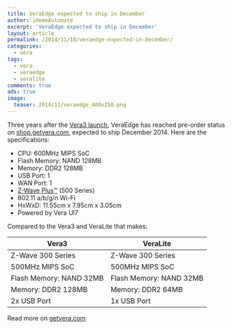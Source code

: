 ```yaml
---
title: VeraEdge expected to ship in December
author: iHomeAutomate
excerpt: 'VeraEdge expected to ship in December'
layout: article
permalink: /2014/11/18/veraedge-expected-in-december/
categories:
  - vera
tags:
  - vera
  - veraedge
  - veralite
comments: true
ads: true
image:
  teaser: 2014/11/veraedge_400x250.png
---
```

Three years after the [Vera3 launch][1], VeraEdge has reached pre-order status on [shop.getvera.com][2], expected to ship December 2014. Here are the specifications:

  * CPU: 600MHz MIPS SoC
  * Flash Memory: NAND 128MB
  * Memory: DDR2 128MB
  * USB Port: 1
  * WAN Port: 1
  * [Z-Wave Plus™][3] (500 Series)
  * 802.11 a/b/g/n Wi-Fi
  * HxWxD: 11.55cm x 7.95cm x 3.05cm
  * Powered by Vera UI7

Compared to the Vera3 and VeraLite that makes:

| Vera3                   | VeraLite                |
| ----------------------- | ----------------------- |
| Z-Wave 300 Series       | Z-Wave 300 Series       |
| 500MHz MIPS SoC         | 500MHz MIPS SoC         |
| Flash Memory: NAND 32MB | Flash Memory: NAND 32MB |
| Memory: DDR2 128MB      | Memory: DDR2 64MB       |
| 2x USB Port             | 1x USB Port             |

Read more on [getvera.com][4]

 [1]: {{site.url}}/2011/11/24/micasaverde-vera3-available/
 [2]: http://shop.getvera.com/ProductDetails.asp?ProductCode=VeraEdge-EU
 [3]: http://www.z-wavealliance.org/z-wave-plus-certifications
 [4]: http://getvera.com/controllers/veraedge/
